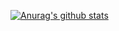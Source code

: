 [![Anurag's github stats](https://github-readme-stats.vercel.app/api?username=dmitsf&count_private=true&hide=issues,constribs&show_icons=true&theme=radical)](https://github.com/anuraghazra/github-readme-stats)
